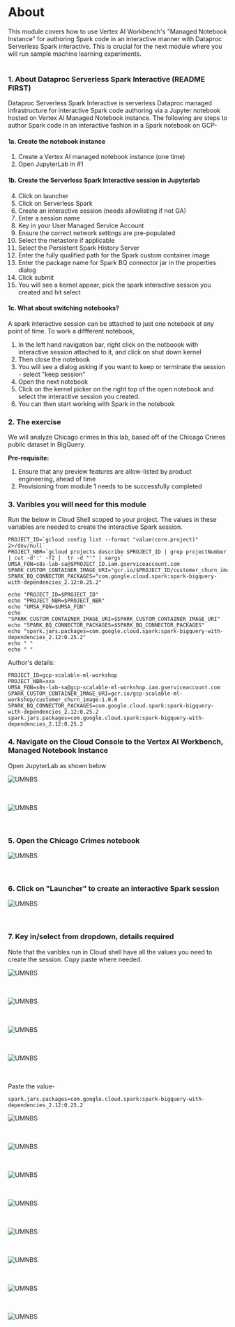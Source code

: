 # About

This module covers how to use Vertex AI Workbench's "Managed Notebook Instance" for authoring Spark code in an interactive manner with Dataproc Serverless Spark interactive. This is crucial for the next module where you will run sample machine learning experiments.
<br><br>

### 1. About Dataproc Serverless Spark Interactive (README FIRST)
Dataproc Serverless Spark Interactive is serverless Dataproc managed infrastructure for interactive Spark code authoring via a Jupyter notebook hosted on Vertex AI Managed Notebook instance. The following are steps to author Spark code in an interactive fashion in a Spark notebook on GCP-

#### 1a. Create the notebook instance
1. Create a Vertex AI managed notebook instance (one time)
2. Open JupyterLab in #1

#### 1b. Create the Serverless Spark Interactive session in Jupyterlab
4. Click on launcher
5. Click on Serverless Spark
6. Create an interactive session (needs allowlisting if not GA)
7. Enter a session name
8. Key in your User Managed Service Account
9. Ensure the correct network settings are pre-populated
10. Select the metastore if applicable
11. Select the Persistent Spark History Server
12. Enter the fully qualified path for the Spark custom container image
13. Enter the package name for Spark BQ connector jar in the properties dialog
14. Click submit
15. You will see a kernel appear, pick the spark interactive session you created and hit select

#### 1c. What about switching notebooks?
A spark interactive session can be attached to just one notebook at any point of time. 
To work a diffferent notebook, 
1. In the left hand navigation bar, right click on the notboook with interactive session attached to it, and click on shut down kernel
2. Then close the notebook 
3. You will see a dialog asking if you want to keep or terminate the session - select "keep session"
4. Open the next notebook
5. Click on the kernel picker on the right top of the open notebook and select the interactive session you created.
6. You can then start working with Spark in the notebook

### 2. The exercise
We will analyze Chicago crimes in this lab, based off of the Chicago Crimes public dataset in BigQuery.

**Pre-requisite:**
1. Ensure that any preview features are allow-listed by product engineering, ahead of time
2. Provisioning from module 1 needs to be successfully completed

### 3. Varibles you will need for this module

Run the below in Cloud Shell scoped to your project. The values in these variables are needed to create the interactive Spark session.

```
PROJECT_ID=`gcloud config list --format "value(core.project)" 2>/dev/null`
PROJECT_NBR=`gcloud projects describe $PROJECT_ID | grep projectNumber | cut -d':' -f2 |  tr -d "'" | xargs`
UMSA_FQN=s8s-lab-sa@$PROJECT_ID.iam.gserviceaccount.com
SPARK_CUSTOM_CONTAINER_IMAGE_URI="gcr.io/$PROJECT_ID/customer_churn_image:1.0.0"
SPARK_BQ_CONNECTOR_PACKAGES="com.google.cloud.spark:spark-bigquery-with-dependencies_2.12:0.25.2"

echo "PROJECT_ID=$PROJECT_ID"
echo "PROJECT_NBR=$PROJECT_NBR"
echo "UMSA_FQN=$UMSA_FQN"
echo "SPARK_CUSTOM_CONTAINER_IMAGE_URI=$SPARK_CUSTOM_CONTAINER_IMAGE_URI"
echo "SPARK_BQ_CONNECTOR_PACKAGES=$SPARK_BQ_CONNECTOR_PACKAGES"
echo "spark.jars.packages=com.google.cloud.spark:spark-bigquery-with-dependencies_2.12:0.25.2"
echo " "
echo " "
```

Author's details:
```
PROJECT_ID=gcp-scalable-ml-workshop
PROJECT_NBR=xxx
UMSA_FQN=s8s-lab-sa@gcp-scalable-ml-workshop.iam.gserviceaccount.com
SPARK_CUSTOM_CONTAINER_IMAGE_URI=gcr.io/gcp-scalable-ml-workshop/customer_churn_image:1.0.0
SPARK_BQ_CONNECTOR_PACKAGES=com.google.cloud.spark:spark-bigquery-with-dependencies_2.12:0.25.2
spark.jars.packages=com.google.cloud.spark:spark-bigquery-with-dependencies_2.12:0.25.2
```

### 4. Navigate on the Cloud Console to the Vertex AI Workbench, Managed Notebook Instance
Open JupyterLab as shown below

![UMNBS](../06-images/module-1-vai-wb-01.png)   
<br><br>

![UMNBS](../06-images/module-1-vai-wb-mnb-01.png)   
<br><br>


### 5. Open the Chicago Crimes notebook 

![UMNBS](../06-images/module-2-01.png)   
<br><br>

### 6. Click on "Launcher" to create an interactive Spark session 

![UMNBS](../06-images/module-2-02.png)   
<br><br>

### 7. Key in/select from dropdown, details required
Note that the varibles run in Cloud shell have all the values you need to create the session. Copy paste where needed.

![UMNBS](../06-images/module-2-03.png)   
<br><br>


![UMNBS](../06-images/module-2-04.png)   
<br><br>


![UMNBS](../06-images/module-2-05.png)   
<br><br>


![UMNBS](../06-images/module-2-06.png)   
<br><br>



Paste the value-
```
spark.jars.packages=com.google.cloud.spark:spark-bigquery-with-dependencies_2.12:0.25.2
```


![UMNBS](../06-images/module-2-07.png)   
<br><br>


![UMNBS](../06-images/module-2-08.png)   
<br><br>


![UMNBS](../06-images/module-2-09.png)   
<br><br>


![UMNBS](../06-images/module-2-10.png)   
<br><br>


![UMNBS](../06-images/module-2-11.png)   
<br><br>


![UMNBS](../06-images/module-2-12.png)   
<br><br>

![UMNBS](../06-images/module-2-13.png)   
<br><br>

![UMNBS](../06-images/module-2-14.png)   
<br><br>






